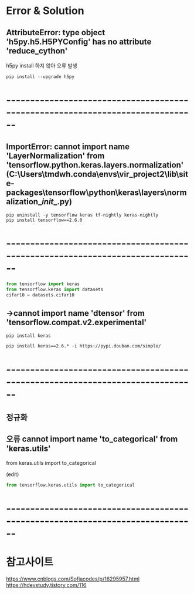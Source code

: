 
# Error & Solution
## AttributeError: type object 'h5py.h5.H5PYConfig' has no attribute '__reduce_cython__'

h5py install 하지 않아 오류 발생 
```anaconda
pip install --upgrade h5py
```


# ------------------------------------------------------------------------------


## ImportError: cannot import name 'LayerNormalization' from 'tensorflow.python.keras.layers.normalization' (C:\Users\tmdwh\.conda\envs\vir_project2\lib\site-packages\tensorflow\python\keras\layers\normalization\__init__.py)

```anaconda
pip uninstall -y tensorflow keras tf-nightly keras-nightly
pip install tensorflow==2.6.0
```


# ------------------------------------------------------------------------------


```python
from tensorflow import keras
from tensorflow.keras import datasets
cifar10 = datasets.cifar10 
```
## ->cannot import name 'dtensor' from 'tensorflow.compat.v2.experimental'

```anaconda
pip install keras
```



```anaconda
pip install keras==2.6.* -i https://pypi.douban.com/simple/
```

# ------------------------------------------------------------------------------


## 정규화
## 오류 cannot import name 'to_categorical' from 'keras.utils'
from keras.utils import to_categorical

(edit)
```python
from tensorflow.keras.utils import to_categorical
```

# ------------------------------------------------------------------------------


# 참고사이트 
https://www.cnblogs.com/Sofiacodes/p/16295957.html
https://hdevstudy.tistory.com/116


